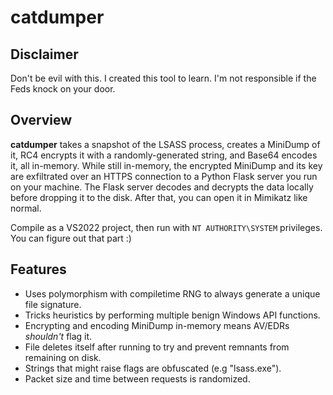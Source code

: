 # catdumper

## Disclaimer

Don't be evil with this. I created this tool to learn. I'm not responsible if the Feds knock on your door.

## Overview

**catdumper** takes a snapshot of the LSASS process, creates a MiniDump of it, RC4 encrypts it with a randomly-generated string, and Base64 encodes it, all in-memory.
While still in-memory, the encrypted MiniDump and its key are exfiltrated over an HTTPS connection to a Python Flask server you run on your machine.
The Flask server decodes and decrypts the data locally before dropping it to the disk. After that, you can open it in Mimikatz like normal.

Compile as a VS2022 project, then run with `NT AUTHORITY\SYSTEM` privileges. You can figure out that part :)

## Features

- Uses polymorphism with compiletime RNG to always generate a unique file signature.
- Tricks heuristics by performing multiple benign Windows API functions.
- Encrypting and encoding MiniDump in-memory means AV/EDRs *shouldn't* flag it.
- File deletes itself after running to try and prevent remnants from remaining on disk.
- Strings that might raise flags are obfuscated (e.g "lsass.exe").
- Packet size and time between requests is randomized.
